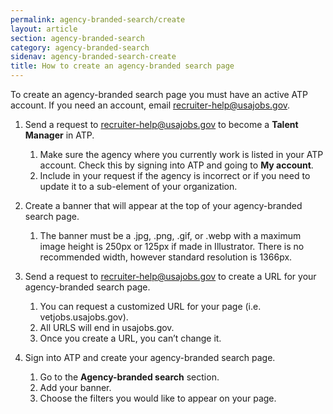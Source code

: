 ```yaml
---
permalink: agency-branded-search/create
layout: article
section: agency-branded-search
category: agency-branded-search
sidenav: agency-branded-search-create
title: How to create an agency-branded search page
---
```


To create an agency-branded search page you must have an active ATP account. If you need an account, email recruiter-help@usajobs.gov.


1. Send a request to recruiter-help@usajobs.gov to become a **Talent Manager** in ATP.
   1.  Make sure the agency where you currently work is listed in your ATP account.  Check this by signing into ATP and going to **My account**.
   2.  Include in your request if the agency is incorrect or if you need to update it to a sub-element of your organization.

2. Create a banner that will appear at the top of your agency-branded search page. 
   1. The banner must be a .jpg, .png, .gif, or .webp with a maximum image height is 250px or 125px if made in Illustrator. There is no recommended width, however standard resolution is 1366px. 

3. Send a request to recruiter-help@usajobs.gov to create a URL for your agency-branded search page. 
   1. You can request a customized URL for your page (i.e. vetjobs.usajobs.gov).
   2. All URLS will end in usajobs.gov.
   3. Once you create a URL, you can’t change it. 

4. Sign into ATP and create your agency-branded search page. 
   1. Go to the **Agency-branded search** section.
   2. Add your banner.
   3. Choose the filters you would like to appear on your page. 
